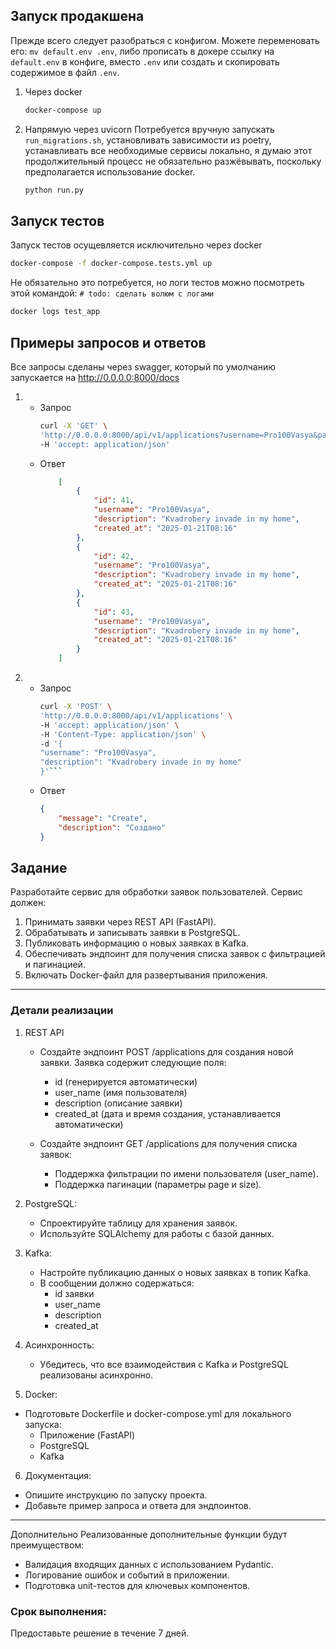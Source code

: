 ## Запуск продакшена
Прежде всего следует разобраться с конфигом. Можете переменовать его: `mv default.env .env`, либо прописать в докере ссылку на `default.env` в конфиге, вместо `.env` или создать и скопировать содержимое в файл `.env`.

1. Через docker 
    ```bash
    docker-compose up  
    ```

2. Напрямую через uvicorn
    Потребуется вручную запускать `run_migrations.sh`, установливать зависимости из poetry, устанавливать все необходимые сервисы локально, я думаю этот продолжительный процесс не обязательно разжёвывать, поскольку предполагается использование docker.
    ```bash
    python run.py
    ```
## Запуск тестов
Запуск тестов осущевляется исключительно через docker
```bash
docker-compose -f docker-compose.tests.yml up
```
Не обязательно это потребуется, но логи тестов можно посмотреть этой командой:  `# todo: сделать волюм с логами` 
```bash
docker logs test_app
```


## Примеры запросов и ответов

Все запросы сделаны через swagger, который по умолчанию запускается на http://0.0.0.0:8000/docs

1. 
    - Запрос
        ```bash
        curl -X 'GET' \
        'http://0.0.0.0:8000/api/v1/applications?username=Pro100Vasya&page=2&size=3' \
        -H 'accept: application/json'
        ```
    - Ответ
        ```json
            [
                {
                    "id": 41,
                    "username": "Pro100Vasya",
                    "description": "Kvadrobery invade in my home",
                    "created_at": "2025-01-21T08:16"
                },
                {
                    "id": 42,
                    "username": "Pro100Vasya",
                    "description": "Kvadrobery invade in my home",
                    "created_at": "2025-01-21T08:16"
                },
                {
                    "id": 43,
                    "username": "Pro100Vasya",
                    "description": "Kvadrobery invade in my home",
                    "created_at": "2025-01-21T08:16"
                }
            ]
        ```
2. 
    - Запрос
        ```bash
        curl -X 'POST' \
        'http://0.0.0.0:8000/api/v1/applications' \
        -H 'accept: application/json' \
        -H 'Content-Type: application/json' \
        -d '{
        "username": "Pro100Vasya",
        "description": "Kvadrobery invade in my home"
        }'```
    - Ответ
        ```json
        {
            "message": "Create",
            "description": "Создано"
        }
        ```

## Задание

Разработайте сервис для обработки заявок пользователей. Сервис должен:
1. Принимать заявки через REST API (FastAPI).
2. Обрабатывать и записывать заявки в PostgreSQL.
3. Публиковать информацию о новых заявках в Kafka.
4. Обеспечивать эндпоинт для получения списка заявок с фильтрацией и пагинацией.
5. Включать Docker-файл для развертывания приложения.

---

### Детали реализации

1. REST API
    - Создайте эндпоинт POST /applications для создания новой заявки. Заявка содержит следующие поля:
        - id (генерируется автоматически)
        - user_name (имя пользователя)
        - description (описание заявки)
        - created_at (дата и время создания, устанавливается автоматически)

    - Создайте эндпоинт GET /applications для получения списка заявок:
        - Поддержка фильтрации по имени пользователя (user_name).
        - Поддержка пагинации (параметры page и size).

2. PostgreSQL:
    - Спроектируйте таблицу для хранения заявок.
    - Используйте SQLAlchemy для работы с базой данных.

3. Kafka:
    - Настройте публикацию данных о новых заявках в топик Kafka.
    - В сообщении должно содержаться:
        - id заявки
        - user_name
        - description
        - created_at

4. Асинхронность:
    - Убедитесь, что все взаимодействия с Kafka и PostgreSQL реализованы асинхронно.

5. Docker:
- Подготовьте Dockerfile и docker-compose.yml для локального запуска:
    - Приложение (FastAPI)
    - PostgreSQL
    - Kafka

6. Документация:
- Опишите инструкцию по запуску проекта.
- Добавьте пример запроса и ответа для эндпоинтов.

---

Дополнительно
Реализованные дополнительные функции будут преимуществом:
- Валидация входящих данных с использованием Pydantic.
- Логирование ошибок и событий в приложении.
- Подготовка unit-тестов для ключевых компонентов.

### Срок выполнения:
Предоставьте решение в течение 7 дней.
